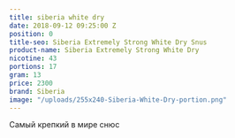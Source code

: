 ```yaml
---
title: siberia white dry
date: 2018-09-12 09:25:00 Z
position: 0
title-seo: Siberia Extremely Strong White Dry Snus
product-name: Siberia Extremely Strong White Dry
nicotine: 43
portions: 17
gram: 13
price: 2300
brand: Siberia
image: "/uploads/255x240-Siberia-White-Dry-portion.png"
---
```


Самый крепкий в мире снюс
